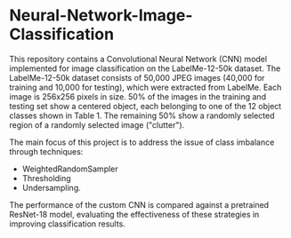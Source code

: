 # Neural-Network-Image-Classification
This repository contains a Convolutional Neural Network (CNN) model implemented for image classification on the LabelMe-12-50k dataset. The LabelMe-12-50k dataset consists of 50,000 JPEG images (40,000 for training and 10,000 for testing), which were extracted from LabelMe. Each image is 256x256 pixels in size. 50% of the images in the training and testing set show a centered object, each belonging to one of the 12 object classes shown in Table 1. The remaining 50% show a randomly selected region of a randomly selected image ("clutter").

The main focus of this project is to address the issue of class imbalance through techniques:
- WeightedRandomSampler
- Thresholding
- Undersampling.

The performance of the custom CNN is compared against a pretrained ResNet-18 model, evaluating the effectiveness of these strategies in improving classification results.
